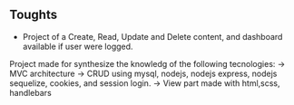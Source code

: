 ## Toughts

* Project of a Create, Read, Update and Delete content, and dashboard available if user were logged.

Project made for synthesize the knowledg of the following tecnologies:
-> MVC architecture 
-> CRUD using mysql, nodejs, nodejs express, nodejs sequelize, cookies, and session login. 
-> View part made with html,scss, handlebars
